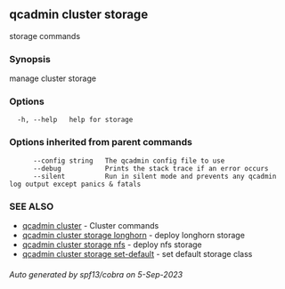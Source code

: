 ## qcadmin cluster storage

storage commands

### Synopsis

manage cluster storage

### Options

```
  -h, --help   help for storage
```

### Options inherited from parent commands

```
      --config string   The qcadmin config file to use
      --debug           Prints the stack trace if an error occurs
      --silent          Run in silent mode and prevents any qcadmin log output except panics & fatals
```

### SEE ALSO

* [qcadmin cluster](qcadmin_cluster.md)	 - Cluster commands
* [qcadmin cluster storage longhorn](qcadmin_cluster_storage_longhorn.md)	 - deploy longhorn storage
* [qcadmin cluster storage nfs](qcadmin_cluster_storage_nfs.md)	 - deploy nfs storage
* [qcadmin cluster storage set-default](qcadmin_cluster_storage_set-default.md)	 - set default storage class

###### Auto generated by spf13/cobra on 5-Sep-2023
